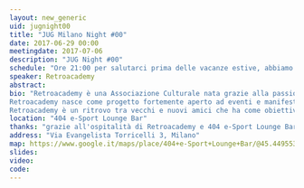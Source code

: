 ```yaml
---
layout: new_generic
uid: jugnight00
title: "JUG Milano Night #00"
date: 2017-06-29 00:00
meetingdate: 2017-07-06
description: "JUG Night #00"
schedule: "Ore 21:00 per salutarci prima delle vacanze estive, abbiamo deciso di trovarci per una birra con chiacchiere tecnologiche. L'evento è organizzato con Retroacademy che farà rivivere i linguaggi, i programmi e i giochi di voga con gli home computer."
speaker: Retroacademy
abstract: 
bio: "Retroacademy è una Associazione Culturale nata grazie alla passione per il  retrocomputing, retrogaming, programmazione, ricerca e sviluppo di idee indipendenti.
Retroacademy nasce come progetto fortemente aperto ad eventi e manifestazioni di carattere storico culturale. 
Retroacademy è un ritrovo tra vecchi e nuovi amici che ha come obiettivo trasmettere, divertendosi, emozioni alle generazioni future."
location: "404 e-Sport Lounge Bar"
thanks: "grazie all'ospitalità di Retroacademy e 404 e-Sport Lounge Bar"
address: "Via Evangelista Torricelli 3, Milano"
map: https://www.google.it/maps/place/404+e-Sport+Lounge+Bar/@45.4495531,9.1749632,16.17z/data=!4m5!3m4!1s0x0:0x4cfe1dda7fcc43f6!8m2!3d45.4459644!4d9.1787875?hl=en
slides: 
video: 
code: 
---
```

